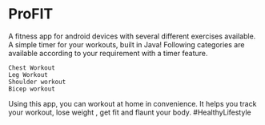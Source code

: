 # ProFIT
A fitness app for android devices with several different exercises available. A simple timer for your workouts, built in Java!
Following categories are available according to your requirement with a timer feature.

    Chest Workout
    Leg Workout
    Shoulder workout
    Bicep workout

 Using this app, you can workout at home in convenience. It helps you track your workout, lose weight , get fit and flaunt your body. #HealthyLifestyle
